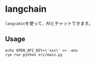 # langchain
`langcahin`を使って、AIとチャットできます。


## Usage

```shell
echo OPEN_API_KEY=\'xxx\' >> .env
rye run python src/main.py
```
